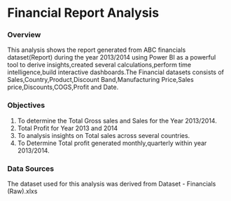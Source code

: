 # Financial Report Analysis
### Overview

This analysis shows the report generated from ABC financials dataset(Report) during the year 2013/2014 using Power BI as a powerful tool to derive insights,created several calculations,perform time intelligence,build interactive dashboards.The Financial datasets consists of Sales,Country,Product,Discount Band,Manufacturing Price,Sales price,Discounts,COGS,Profit and Date.

### Objectives
1. To determine the Total Gross sales and Sales for the Year 2013/2014.
2. Total Profit for Year 2013 and 2014
3. To analysis insights on Total sales across several countries.
4. To Determine Total profit generated monthly,quarterly within year 2013/2014.

### Data Sources
The dataset used for this analysis was derived from Dataset - Financials (Raw).xlxs
